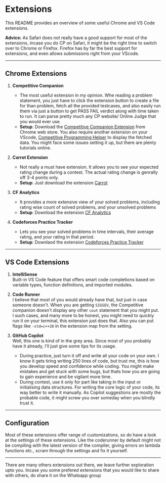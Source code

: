 # Extensions

This README provides an overview of some useful Chrome and VS Code extensions.

**Advice:** As Safari does not really have a good support for most of the extensions, incase you do CP on Safari, it might be the right time to switch over to Chrome or Firefox. Firefox has by far the best support for extensions, and even allows submissions right from your VScode.

---

## Chrome Extensions

1. **Competitive Companion**  
   - The most useful extension in my opinion. Whe reading a problem statement, you just have to click the extension button to create a file for than problem, fetch all the provided testcases, and also easily run them via just a button to get PASS FAIL verdict along with time taken to run. It can parse pretty much any CP website/ Online Judge that you would ever use.
   - **Setup**: Download the [Competitive Companion Extension](https://chromewebstore.google.com/detail/cjnmckjndlpiamhfimnnjmnckgghkjbl?utm_source=item-share-cb) from Chrome web store. You also require another extension on your VScode, [Competitive Programming Helper](https://marketplace.visualstudio.com/items?itemName=DivyanshuAgrawal.competitive-programming-helper) to display the fetched data. You might face some issues setting it up, but there are plenty tutorials online.
2. **Carrot Extension**  
   - Not really a must have extension. It allows you to see your expected rating change during a contest. The actual rating change is genrally off 3-4 points only.  
   - **Setup**: Just download the extension [Carrot](https://chromewebstore.google.com/detail/gakohpplicjdhhfllilcjpfildodfnnn?utm_source=item-share-cb)

3. **CF Analytics**  
   - It provides a more extensive view of your solved problems, including rating wise count of solved problems, and your unsolved problems  
   - **Setup**: Download the extension [CF Analytics](https://chromewebstore.google.com/detail/hhljbjodjdbjbggddjaidojnlmaobcpo?utm_source=item-share-cb)

4. **Codeforces Practice Tracker**  
   - Lets you see your solved problems in time intervals, their average rating, and your rating in that period.  
   - **Setup**: Downlaod the extension [Codeforces Practice Tracker](https://chromewebstore.google.com/detail/cnahgdhboflcnojgmeehhhfeoojifonm?utm_source=item-share-cb)
---

## VS Code Extensions

1. **IntelliSense**  
    Built-in VS Code feature that offers smart code completions based on variable types, function definitions, and imported modules.  

1. **Code Runner**  
    I believe that most of you would already have that, but just in case someone doesn't. When you are getting ```SIGSEV```, the Competitive companion doesn't display any other ```cout``` statement that you might put. I such cases, and many more to be honest, you might need to quickly run it on your terminal, this extension just does that. Also you can put flags like ```-std=c++20``` in the extension map from the setting. 
2. **GitHub Copilot**  
    Well, this one is kind of in the grey area. Since most of you probably have it already, I'll just give some tips for its usage.
     - During practice, just turn it off and write all your code on your own. I know it gets tiring writing 250 lines of code, but trust me, this is how you develop speed and confidence while coding. You might make mistakes and get stuck with some bugs, but thats how you are going to gain experience and be vigilant more time.
     - During contest, use it only for part like taking in the input or initialising data structures. For writing the core logic of your code, its way better to write it manually. As Copilot suggestions are mostly the probable code, it might screw you over someday when you blindly trust it.
---

## Configuration

Most of these extensions offer range of customizations, so do have a look at the settings of these extensions. Like the coderunner by default might not be compiling with the latest version of the compiler, giving errors on lambda functions etc., scram through the settings and fix it yourself.

---

There are many others extensions out there, we leave further exploration upto you. Incase you some prefered extensions that you would like to share with others, do share it on the Whatsapp group
